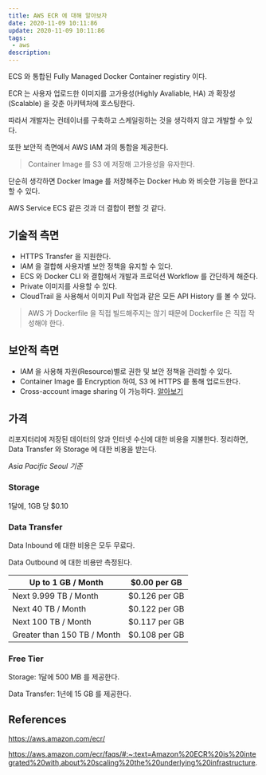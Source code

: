 ```yaml
---
title: AWS ECR 에 대해 알아보자
date: 2020-11-09 10:11:86
update: 2020-11-09 10:11:86
tags:
 - aws
description:
---
```


ECS 와 통합된 Fully Managed Docker Container registiry 이다.

ECR 는 사용자 업로드한 이미지를 고가용성(Highly Avaliable, HA) 과 확장성(Scalable) 을 갖춘 아키텍처에 호스팅한다.

따라서 개발자는 컨테이너를 구축하고 스케일링하는 것을 생각하지 않고 개발할 수 있다.

또한 보안적 측면에서 AWS IAM 과의 통합을 제공한다.

> Container Image 를 S3 에 저장해 고가용성을 유자한다.

단순히 생각하면 Docker Image 를 저장해주는 Docker Hub 와 비슷한 기능을 한다고 할 수 있다.

AWS Service ECS 같은 것과 더 결합이 편할 것 같다.

## 기술적 측면

- HTTPS Transfer 을 지원한다.
- IAM 을 결합해 사용자별 보안 정책을 유지할 수 있다.
- ECS 와 Docker CLI 와 결합해서 개발과 프로덕션 Workflow 를 간단하게 해준다.
- Private 이미지를 사용할 수 있다.
- CloudTrail 을 사용해서 이미지 Pull 작업과 같은 모든 API History 를 볼 수 있다.

> AWS 가 Dockerfile 을 직접 빌드해주지는 않기 때문에 Dockerfile 은 직접 작성해야 한다.

## 보안적 측면

- IAM 을 사용해 자원(Resource)별로 권한 및 보안 정책을 관리할 수 있다.
- Container Image 를 Encryption 하여, S3 에 HTTPS 릍 통해 업로드한다.
- Cross-account image sharing 이 가능하다. [알아보기](https://docs.aws.amazon.com/AmazonECR/latest/userguide/what-is-ecr.html)

## 가격

리포지터리에 저장된 데이터의 양과 인터넷 수신에 대한 비용을 지불한다. 정리하면, Data Transfer 와 Storage 에 대한 비용을 받는다.

_Asia Pacific Seoul 기준_

### Storage

1달에, 1GB 당 \$0.10

### Data Transfer

Data Inbound 에 대한 비용은 모두 무료다.

Data Outbound 에 대한 비용만 측정된다.

| Up to 1 GB / Month          | \$0.00 per GB  |
| --------------------------- | :------------: |
| Next 9.999 TB / Month       | \$0.126 per GB |
| Next 40 TB / Month          | \$0.122 per GB |
| Next 100 TB / Month         | \$0.117 per GB |
| Greater than 150 TB / Month | \$0.108 per GB |

### Free Tier

Storage: 1달에 500 MB 를 제공한다.

Data Transfer: 1년에 15 GB 를 제공한다.

## References

https://aws.amazon.com/ecr/

https://aws.amazon.com/ecr/faqs/#:~:text=Amazon%20ECR%20is%20integrated%20with,about%20scaling%20the%20underlying%20infrastructure.
